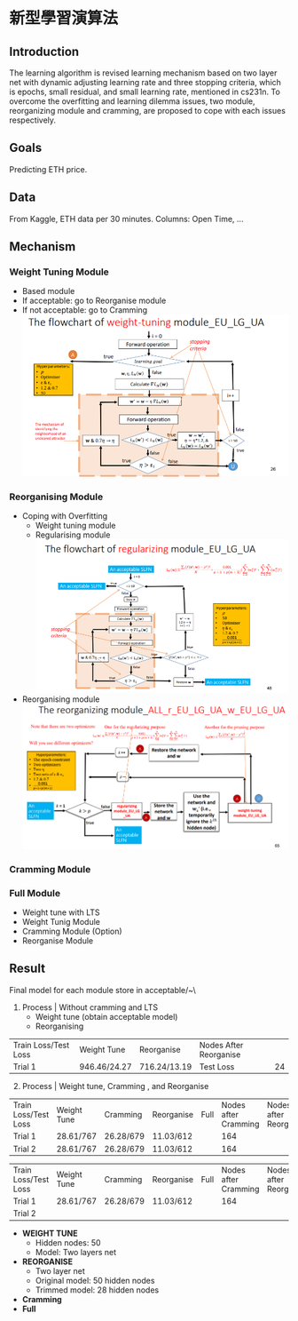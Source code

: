 # 新型學習演算法

## Introduction
The learning algorithm is revised learning mechanism based on two layer net with dynamic adjusting learning rate and three stopping criteria, which is epochs, small residual, and small learning rate, mentioned in cs231n. To overcome the overfitting and learning dilemma issues, two module, reorganizing module and cramming, are proposed to cope with each issues respectively.

## Goals
Predicting ETH price.

## Data
From Kaggle, ETH data per 30 minutes.
Columns: Open Time, ...

## Mechanism
### Weight Tuning Module
- Based module
- If acceptable: go to Reorganise module
- If not acceptable: go to Cramming
![Alt text](image.png)

### Reorganising Module
- Coping with Overfitting
    - Weight tuning module
    - Regularising module
    ![Alt text](image-1.png)
- Reorganising module
![Alt text](image-2.png)

### Cramming Module

### Full Module
- Weight tune with LTS
- Weight Tunig Module
- Cramming Module (Option)
- Reorganise Module


## Result
Final model for each module store in acceptable/~\

1. Process | Without cramming and LTS
    - Weight tune (obtain acceptable model)
    - Reorganising 
<table> 
    <tr>
    <td>Train Loss/Test Loss</td>
    <td>Weight Tune</td>
    <td>Reorganise</td>
    <td>Nodes After Reorganise </td>
    </tr>
    <tr>
    <td>Trial 1</td>
    <td>946.46/24.27</td>
    <td>716.24/13.19</td>
    <td>Test Loss</td>
    <td>24</td>
    </tr>
</table>

2. Process | Weight tune, Cramming , and Reorganise
<table>
    <tr>
    <td>Train Loss/Test Loss</td>
    <td>Weight Tune</td>
    <td>Cramming</td>
    <td>Reorganise</td>
    <td>Full</td>
    <td>Nodes after Cramming</td>
    <td>Nodes after Reorganise</td>
    </tr>
    <tr>
    <td>Trial 1</td>
    <td>28.61/767</td>
    <td>26.28/679</td>
    <td>11.03/612</td>
    <td></td>
    <td>164</td>
    <td></td>
    </tr>
    <tr>
    <td>Trial 2</td>
    <td>28.61/767</td>
    <td>26.28/679</td>
    <td>11.03/612</td>
    <td></td>
    <td>164</td>
    <td></td>
    </tr>
</table>

<table>
    <tr>
    <td>Train Loss/Test Loss</td>
    <td>Weight Tune</td>
    <td>Cramming</td>
    <td>Reorganise</td>
    <td>Full</td>
    <td>Nodes after Cramming</td>
    <td>Nodes after Reorganise</td>
    </tr>
    <tr>
    <td>Trial 1</td>
    <td>28.61/767</td>
    <td>26.28/679</td>
    <td>11.03/612</td>
    <td></td>
    <td>164</td>
    <td></td>
    </tr>
    <tr>
    <td>Trial 2</td>
    <td></td>
    <td></td>
    <td></td>
    <td></td>
    <td></td>
    <td></td>
    </tr>

</table>

- **WEIGHT TUNE**
    - Hidden nodes: 50
    - Model: Two layers net
- **REORGANISE**
    - Two layer net
    - Original model: 50 hidden nodes
    - Trimmed model: 28 hidden nodes
- **Cramming**
- **Full**


